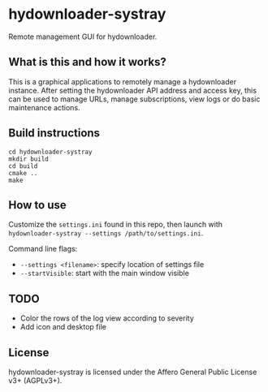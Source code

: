 # hydownloader-systray

Remote management GUI for hydownloader.

## What is this and how it works?

This is a graphical applications to remotely manage a hydownloader instance.
After setting the hydownloader API address and access key, this can be used to manage URLs, manage subscriptions,
view logs or do basic maintenance actions.

## Build instructions

```
cd hydownloader-systray
mkdir build
cd build
cmake ..
make
```

## How to use

Customize the `settings.ini` found in this repo, then launch with `hydownloader-systray --settings /path/to/settings.ini`.

Command line flags:

* `--settings <filename>`: specify location of settings file
* `--startVisible`: start with the main window visible

## TODO

* Color the rows of the log view according to severity
* Add icon and desktop file

## License

hydownloader-systray is licensed under the Affero General Public License v3+ (AGPLv3+).
